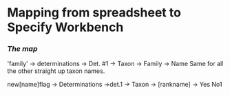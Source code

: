 # Mapping from spreadsheet to Specify Workbench

### _The map_  
'family' -> determinations -> Det. #1 -> Taxon -> Family -> Name
Same for all the other straight up taxon names.


new[name]flag -> Determinations ->det.1 -> Taxon -> [rankname] -> Yes No1
